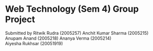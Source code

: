 # Web Technology (Sem 4) Group Project



Submitted by
Ritwik Rudra (2005257) 
Anchit Kumar Sharma (2005215)
Anupam Anand (2005218)
Ananya Verma (2005214)    
Aiyesha Rukhsar (20051919)
